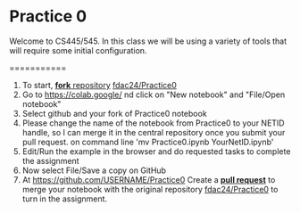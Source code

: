 # Practice 0

Welcome to CS445/545. In this class we will be using a variety of
tools that will require some initial configuration. 

===========

1. To start, [**fork** repository][forking] [fdac24/Practice0][assignment]
1. Go to https://colab.google/ nd click on "New notebook" and "File/Open
notebook"
1. Select github and your fork of Practice0 notebook
1. Please change the name of the notebook from Practice0 to your NETID handle, so I can merge it in the central repository once you submit your pull request.
      on command line 'mv Practice0.ipynb YourNetID.ipynb' 
1. Edit/Run the example in the browser and do requested tasks to complete the assignment
1. Now select File/Save a copy on GitHub
1. At https://github.com/USERNAME/Practice0
   Create a [**pull request**][pull-request] to merge your notebook with the
   original repository [fdac24/Practice0][assignment]  to
   turn in the assignment.


[assignment]: https://github.com/fdac24/Practice0
[forking]: https://guides.github.com/activities/forking/
[ref-clone]: http://gitref.org/creating/#clone
[ref-commit]: http://gitref.org/basic/#commit
[ref-push]: http://gitref.org/remotes/#push
[pull-request]: https://help.github.com/articles/creating-a-pull-request
